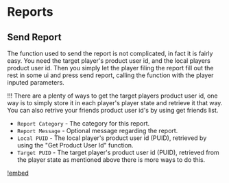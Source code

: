 # Reports

## Send Report

The function used to send the report is not complicated, in fact it is fairly easy. You need the target player's product user id, and the local players product user id. Then you simply let the player filing the report fill out the rest in some ui and press send report, calling the function with the player inputed parameters. 

!!!
    There are a plenty of ways to get the target players product user id, one way is to simply store it in each player's player state and retrieve it that way. You can also retrive your friends product user id's by using get friends list.

- `Report Category` - The category for this report.
- `Report Message` - Optional message regarding the report.
- `Local PUID` - The local player's product user id (PUID), retrieved by using the "Get Product User Id" function.
- `Target PUID` - The target player's product user id (PUID), retrieved from the player state as mentioned above there is more ways to do this.

[!embed](https://blueprintue.com/render/f4ytvwhg/)


